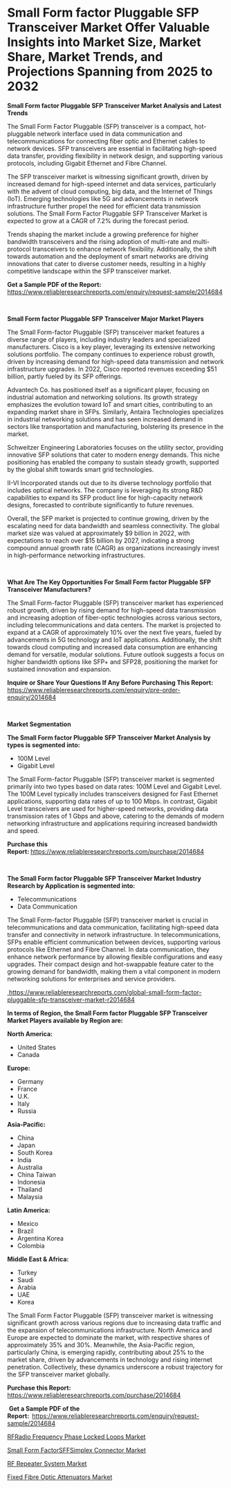 <p><h1>Small Form factor Pluggable SFP Transceiver Market Offer Valuable Insights into Market Size, Market Share, Market Trends, and Projections Spanning from 2025 to 2032</h1></p><p><strong>Small Form factor Pluggable SFP Transceiver Market Analysis and Latest Trends</strong></p>
<p><p>The Small Form Factor Pluggable (SFP) transceiver is a compact, hot-pluggable network interface used in data communication and telecommunications for connecting fiber optic and Ethernet cables to network devices. SFP transceivers are essential in facilitating high-speed data transfer, providing flexibility in network design, and supporting various protocols, including Gigabit Ethernet and Fibre Channel.</p><p>The SFP transceiver market is witnessing significant growth, driven by increased demand for high-speed internet and data services, particularly with the advent of cloud computing, big data, and the Internet of Things (IoT). Emerging technologies like 5G and advancements in network infrastructure further propel the need for efficient data transmission solutions. The Small Form Factor Pluggable SFP Transceiver Market is expected to grow at a CAGR of 7.2% during the forecast period. </p><p>Trends shaping the market include a growing preference for higher bandwidth transceivers and the rising adoption of multi-rate and multi-protocol transceivers to enhance network flexibility. Additionally, the shift towards automation and the deployment of smart networks are driving innovations that cater to diverse customer needs, resulting in a highly competitive landscape within the SFP transceiver market.</p></p>
<p><strong>Get a Sample PDF of the Report:&nbsp;</strong> <a href="https://www.reliableresearchreports.com/enquiry/request-sample/2014684?utm_campaign=24&utm_medium=2&utm_source=Github&utm_content=ia&utm_term=17012025&utm_id=small-form-factor-pluggable-sfp-transceiver">https://www.reliableresearchreports.com/enquiry/request-sample/2014684</a></p>
<p>&nbsp;</p>
<p><strong>Small Form factor Pluggable SFP Transceiver Major Market Players</strong></p>
<p><p>The Small Form-factor Pluggable (SFP) transceiver market features a diverse range of players, including industry leaders and specialized manufacturers. Cisco is a key player, leveraging its extensive networking solutions portfolio. The company continues to experience robust growth, driven by increasing demand for high-speed data transmission and network infrastructure upgrades. In 2022, Cisco reported revenues exceeding $51 billion, partly fueled by its SFP offerings.</p><p>Advantech Co. has positioned itself as a significant player, focusing on industrial automation and networking solutions. Its growth strategy emphasizes the evolution toward IoT and smart cities, contributing to an expanding market share in SFPs. Similarly, Antaira Technologies specializes in industrial networking solutions and has seen increased demand in sectors like transportation and manufacturing, bolstering its presence in the market.</p><p>Schweitzer Engineering Laboratories focuses on the utility sector, providing innovative SFP solutions that cater to modern energy demands. This niche positioning has enabled the company to sustain steady growth, supported by the global shift towards smart grid technologies.</p><p>II-VI Incorporated stands out due to its diverse technology portfolio that includes optical networks. The company is leveraging its strong R&D capabilities to expand its SFP product line for high-capacity network designs, forecasted to contribute significantly to future revenues.</p><p>Overall, the SFP market is projected to continue growing, driven by the escalating need for data bandwidth and seamless connectivity. The global market size was valued at approximately $9 billion in 2022, with expectations to reach over $15 billion by 2027, indicating a strong compound annual growth rate (CAGR) as organizations increasingly invest in high-performance networking infrastructures.</p></p>
<p>&nbsp;</p>
<p><strong>What Are The Key Opportunities For Small Form factor Pluggable SFP Transceiver Manufacturers?</strong></p>
<p><p>The Small Form-factor Pluggable (SFP) transceiver market has experienced robust growth, driven by rising demand for high-speed data transmission and increasing adoption of fiber-optic technologies across various sectors, including telecommunications and data centers. The market is projected to expand at a CAGR of approximately 10% over the next five years, fueled by advancements in 5G technology and IoT applications. Additionally, the shift towards cloud computing and increased data consumption are enhancing demand for versatile, modular solutions. Future outlook suggests a focus on higher bandwidth options like SFP+ and SFP28, positioning the market for sustained innovation and expansion.</p></p>
<p><strong>Inquire or Share Your Questions If Any Before Purchasing This Report:</strong> <a href="https://www.reliableresearchreports.com/enquiry/pre-order-enquiry/2014684?utm_campaign=24&utm_medium=2&utm_source=Github&utm_content=ia&utm_term=17012025&utm_id=small-form-factor-pluggable-sfp-transceiver">https://www.reliableresearchreports.com/enquiry/pre-order-enquiry/2014684</a></p>
<p>&nbsp;</p>
<p><strong>Market Segmentation</strong></p>
<p><strong>The Small Form factor Pluggable SFP Transceiver Market Analysis by types is segmented into:</strong></p>
<p><ul><li>100M Level</li><li>Gigabit Level</li></ul></p>
<p><p>The Small Form-factor Pluggable (SFP) transceiver market is segmented primarily into two types based on data rates: 100M Level and Gigabit Level. The 100M Level typically includes transceivers designed for Fast Ethernet applications, supporting data rates of up to 100 Mbps. In contrast, Gigabit Level transceivers are used for higher-speed networks, providing data transmission rates of 1 Gbps and above, catering to the demands of modern networking infrastructure and applications requiring increased bandwidth and speed.</p></p>
<p><strong>Purchase this Report:&nbsp;</strong><a href="https://www.reliableresearchreports.com/purchase/2014684?utm_campaign=24&utm_medium=2&utm_source=Github&utm_content=ia&utm_term=17012025&utm_id=small-form-factor-pluggable-sfp-transceiver">https://www.reliableresearchreports.com/purchase/2014684</a></p>
<p>&nbsp;</p>
<p><strong>The Small Form factor Pluggable SFP Transceiver Market Industry Research by Application is segmented into:</strong></p>
<p><ul><li>Telecommunications</li><li>Data Communication</li></ul></p>
<p><p>The Small Form-factor Pluggable (SFP) transceiver market is crucial in telecommunications and data communication, facilitating high-speed data transfer and connectivity in network infrastructure. In telecommunications, SFPs enable efficient communication between devices, supporting various protocols like Ethernet and Fibre Channel. In data communication, they enhance network performance by allowing flexible configurations and easy upgrades. Their compact design and hot-swappable feature cater to the growing demand for bandwidth, making them a vital component in modern networking solutions for enterprises and service providers.</p></p>
<p><a href="https://www.reliableresearchreports.com/global-small-form-factor-pluggable-sfp-transceiver-market-r2014684?utm_campaign=24&utm_medium=2&utm_source=Github&utm_content=ia&utm_term=17012025&utm_id=small-form-factor-pluggable-sfp-transceiver">&nbsp;https://www.reliableresearchreports.com/global-small-form-factor-pluggable-sfp-transceiver-market-r2014684</a></p>
<p><strong>In terms of Region, the Small Form factor Pluggable SFP Transceiver Market Players available by Region are:</strong></p>
<p>
    <p> <strong> North America: </strong>
        <ul>
            <li>United States</li>
            <li>Canada</li>
        </ul>
        </p> 
    <p> <strong> Europe: </strong>
        <ul>
            <li>Germany</li>
            <li>France</li>
            <li>U.K.</li>
            <li>Italy</li>
            <li>Russia</li>
        </ul>
        </p> 
    <p> <strong> Asia-Pacific: </strong>
        <ul>
            <li>China</li>
            <li>Japan</li>
            <li>South Korea</li>
            <li>India</li>
            <li>Australia</li>
            <li>China Taiwan</li>
            <li>Indonesia</li>
            <li>Thailand</li>
            <li>Malaysia</li>
        </ul>
        </p> 
    <p> <strong> Latin America: </strong>
        <ul>
            <li>Mexico</li>
            <li>Brazil</li>
            <li>Argentina Korea</li>
            <li>Colombia</li>
        </ul>
        </p> 
    <p> <strong> Middle East & Africa: </strong>
        <ul>
            <li>Turkey</li>
            <li>Saudi</li>
            <li>Arabia</li>
            <li>UAE</li>
            <li>Korea</li>
        </ul>
    </p>
    </p>
<p><p>The Small Form Factor Pluggable (SFP) transceiver market is witnessing significant growth across various regions due to increasing data traffic and the expansion of telecommunications infrastructure. North America and Europe are expected to dominate the market, with respective shares of approximately 35% and 30%. Meanwhile, the Asia-Pacific region, particularly China, is emerging rapidly, contributing about 25% to the market share, driven by advancements in technology and rising internet penetration. Collectively, these dynamics underscore a robust trajectory for the SFP transceiver market globally.</p></p>
<p><strong>Purchase this Report: </strong><a href="https://www.reliableresearchreports.com/purchase/2014684?utm_campaign=24&utm_medium=2&utm_source=Github&utm_content=ia&utm_term=17012025&utm_id=small-form-factor-pluggable-sfp-transceiver">https://www.reliableresearchreports.com/purchase/2014684</a></p>
<p>&nbsp;<strong>Get a Sample PDF of the Report:&nbsp;&nbsp;</strong><a href="https://www.reliableresearchreports.com/enquiry/request-sample/2014684?utm_campaign=24&utm_medium=2&utm_source=Github&utm_content=ia&utm_term=17012025&utm_id=small-form-factor-pluggable-sfp-transceiver">https://www.reliableresearchreports.com/enquiry/request-sample/2014684</a></p>
<p><strong></strong></p>
<p><p><a href="https://github.com/delindacallegari68/Market-Research-Report-List-1/blob/main/rfradio-frequency-phase-locked-loops-market.md?utm_campaign=24&utm_medium=2&utm_source=Github&utm_content=ia&utm_term=17012025&utm_id=small-form-factor-pluggable-sfp-transceiver">RFRadio Frequency Phase Locked Loops Market</a></p><p><a href="https://github.com/elizabethdagraca/Market-Research-Report-List-5/blob/main/small-form-factorsffsimplex-connector-market.md?utm_campaign=24&utm_medium=2&utm_source=Github&utm_content=ia&utm_term=17012025&utm_id=small-form-factor-pluggable-sfp-transceiver">Small Form FactorSFFSimplex Connector Market</a></p><p><a href="https://github.com/steidmindy199393/Market-Research-Report-List-1/blob/main/rf-repeater-system-market.md?utm_campaign=24&utm_medium=2&utm_source=Github&utm_content=ia&utm_term=17012025&utm_id=small-form-factor-pluggable-sfp-transceiver">RF Repeater System Market</a></p><p><a href="https://github.com/klindsey95/Market-Research-Report-List-1/blob/main/fixed-fibre-optic-attenuators-market.md?utm_campaign=24&utm_medium=2&utm_source=Github&utm_content=ia&utm_term=17012025&utm_id=small-form-factor-pluggable-sfp-transceiver">Fixed Fibre Optic Attenuators Market</a></p></p>
